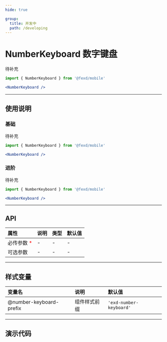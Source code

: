 ```yaml
---
hide: true

group:
  title: 开发中
  path: /developing
---
```


# NumberKeyboard 数字键盘 <ImportCost name="NumberKeyboard" />

待补充

<!-- prettier-ignore -->
```jsx | pure
import { NumberKeyboard } from '@fexd/mobile'

<NumberKeyboard />
```

---

## 使用说明

### 基础

待补充

<!-- prettier-ignore -->
```jsx | pure
import { NumberKeyboard } from '@fexd/mobile'

<NumberKeyboard />
```

### 进阶

待补充

<!-- prettier-ignore -->
```jsx | pure
import { NumberKeyboard } from '@fexd/mobile'

<NumberKeyboard />
```

---

## API

| 属性                                         | 说明 | 类型 | 默认值 |
| :------------------------------------------- | :--- | :--- | :----- |
| 必传参数 <span style="color: red;">\*</span> | -    | -    | -      |
| 可选参数                                     | -    | -    | -      |

---

## 样式变量

| 变量名                  | 说明         | 默认值                  |
| :---------------------- | :----------- | :---------------------- |
| @number-keyboard-prefix | 组件样式前缀 | `'exd-number-keyboard'` |

---

## 演示代码

<code src="./demos/demo1/index.tsx" />
